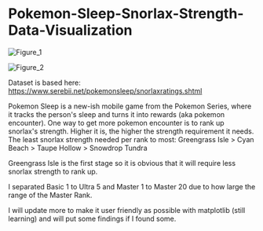 # Pokemon-Sleep-Snorlax-Strength-Data-Visualization
![Figure_1](https://github.com/GitDeVince/Pokemon-Sleep-Snorlax-Strength-Data-Visualization/assets/138000255/6c5c22d4-51df-4181-adef-bc7e9366d325)


![Figure_2](https://github.com/GitDeVince/Pokemon-Sleep-Snorlax-Strength-Data-Visualization/assets/138000255/61f8575f-de50-4684-9acd-1fa38a5821e0)



Dataset is based here: https://www.serebii.net/pokemonsleep/snorlaxratings.shtml

Pokemon Sleep is a new-ish mobile game from the Pokemon Series, where it tracks the person's sleep and turns it into rewards (aka pokemon encounter). 
One way to get more pokemon encounter is to rank up snorlax's strength. Higher it is, the higher the strength requirement it needs.
The least snorlax strength needed per rank to most: Greengrass Isle > Cyan Beach > Taupe Hollow > Snowdrop Tundra

Greengrass Isle is the first stage so it is obvious that it will require less snorlax strength to rank up. 

I separated Basic 1 to Ultra 5 and Master 1 to Master 20 due to how large the range of the Master Rank. 

I will update more to make it user friendly as possible with matplotlib (still learning) and will put some findings if I found some.
